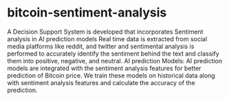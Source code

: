 # bitcoin-sentiment-analysis
A Decision Support System is developed that incorporates Sentiment analysis in AI prediction models Real time data is extracted from social
media platforms like reddit, and twitter and sentimental analysis is performed to accurately identify the sentiment behind
the text and classify them into positive, negative, and neutral.
AI prediction Models: AI prediction models are integrated
with the sentiment analysis features for better prediction of
Bitcoin price. We train these models on historical data along
with sentiment analysis features and calculate the accuracy of
the prediction.
